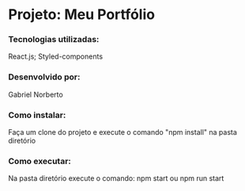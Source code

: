 # Projeto: Meu Portfólio

### Tecnologias utilizadas:
React.js; Styled-components

### Desenvolvido por:
Gabriel Norberto

### Como instalar:
Faça um clone do projeto e execute o comando "npm install" na pasta diretório

### Como executar:
Na pasta diretório execute o comando: npm start ou npm run start